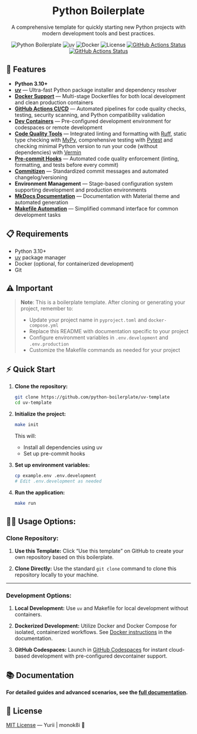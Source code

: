 <h1 align="center"> Python Boilerplate </h1>

<p align="center">
A comprehensive template for quickly starting new Python projects with modern development tools and best practices.
</p>

<div align="center">

![Python Boilerplate](https://img.shields.io/badge/python-3.10+-blue.svg)
![uv](https://img.shields.io/badge/uv-0.7.13-purple.svg)
![Docker](https://img.shields.io/badge/docker-enabled-blue.svg)
![License](https://img.shields.io/badge/license-MIT-green.svg)
[![GitHub Actions Status](https://github.com/monok8i/python-boilerplate/actions/workflows/code-quality.yml/badge.svg)](https://github.com/monok8i/python-boilerplate/actions/workflows/code-quality.yml)
[![GitHub Actions Status](https://github.com/monok8i/python-boilerplate/actions/workflows/codeql.yml/badge.svg)](https://github.com/monok8i/python-boilerplate/actions/workflows/codeql.yml)
</div>


## 🚀 Features

- **Python 3.10+**
- **[uv](https://docs.astral.sh/uv/)** — Ultra-fast Python package installer and dependency resolver
- **[Docker Support](https://docs.docker.com/)** — Multi-stage Dockerfiles for both local development and clean production containers
- **[GitHub Actions CI/CD](https://docs.github.com/en/actions)** — Automated pipelines for code quality checks, testing, security scanning, and Python compatibility validation
- **[Dev Containers](https://docs.github.com/en/codespaces/setting-up-your-project-for-codespaces/adding-a-dev-container-configuration/introduction-to-dev-containers)** — Pre-configured development environment for codespaces or remote development
- **[Code Quality Tools](https://docs.astral.sh/ruff/)** — Integrated linting and formatting with [Ruff](https://docs.astral.sh/ruff/), static type checking with [MyPy](https://mypy.readthedocs.io/en/stable/), comprehensive testing with [Pytest](https://docs.pytest.org/en/stable/) and checking minimal Python version to run your code (without dependencies) with [Vermin](https://github.com/netromdk/vermin)
- **[Pre-commit Hooks](https://pre-commit.com/)** — Automated code quality enforcement (linting, formatting, and tests before every commit)
- **[Commitizen](https://commitizen-tools.github.io/commitizen/)** — Standardized commit messages and automated changelog/versioning
- **Environment Management** — Stage-based configuration system supporting development and production environments
- **[MkDocs Documentation](https://www.mkdocs.org/)** — Documentation with Material theme and automated generation
- **[Makefile Automation](https://www.gnu.org/software/make/)** — Simplified command interface for common development tasks



## 📋 Requirements

- Python 3.10+
- [uv](https://docs.astral.sh/uv) package manager
- Docker (optional, for containerized development)
- Git


## ⚠️ Important

> **Note**: This is a boilerplate template.
> After cloning or generating your project, remember to:
> - Update your project name in `pyproject.toml` and `docker-compose.yml`
> - Replace this README with documentation specific to your project
> - Configure environment variables in `.env.development` and `.env.production`
> - Customize the Makefile commands as needed for your project


## ⚡ Quick Start

1. **Clone the repository:**
    ```bash
    git clone https://github.com/python-boilerplate/uv-template
    cd uv-template
    ```

2. **Initialize the project:**
    ```bash
    make init
    ```
    This will:
    - Install all dependencies using uv
    - Set up pre-commit hooks

3. **Set up environment variables:**
   ```bash
   cp example.env .env.development
   # Edit .env.development as needed
   ```

4. **Run the application:**
   ```bash
   make run
   ```


## 🧑‍💻 Usage Options:

### Clone Repository:

1. **Use this Template:**
   Click “Use this template” on GitHub to create your own repository based on this boilerplate.

2. **Clone Directly:**
   Use the standard `git clone` command to clone this repository locally to your machine.

---

### Development Options:

1. **Local Development:**
   Use `uv` and Makefile for local development without containers.

2. **Dockerized Development:**
   Utilize Docker and Docker Compose for isolated, containerized workflows.
   See [Docker instructions](https://monok8i.github.io/python-boilerplate/docker/) in the documentation.

3. **GitHub Codespaces:**
   Launch in [GitHub Codespaces](https://github.com/features/codespaces) for instant cloud-based development with pre-configured devcontainer support.

## 📚 Documentation

**For detailed guides and advanced scenarios, see the [full documentation](https://monok8i.github.io/python-boilerplate/).**


## 📄 License
[MIT License](./LICENSE) &mdash;
Yurii | monok8i 🦋
